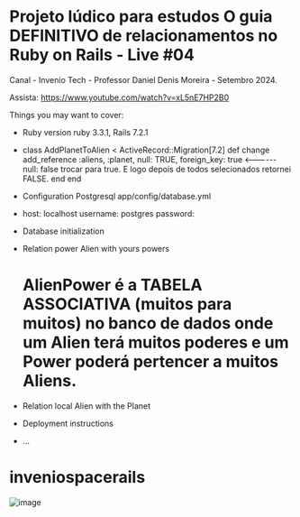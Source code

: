 # Projeto lúdico para estudos O guia DEFINITIVO de relacionamentos no Ruby on Rails - Live #04

Canal - Invenio Tech - Professor Daniel Denis Moreira - Setembro 2024.

Assista:  https://www.youtube.com/watch?v=xL5nE7HP2B0

Things you may want to cover:

* Ruby version ruby 3.3.1, Rails 7.2.1

* class AddPlanetToAlien < ActiveRecord::Migration[7.2]
  def change
    add_reference :aliens, :planet, null: TRUE, foreign_key: true   <------ null: false trocar para true. E logo depois de todos selecionados retornei FALSE.
  end
end

* Configuration Postgresql app/config/database.yml

* host: localhost username: postgres password:

* Database initialization

* Relation power Alien with yours powers

  # AlienPower é a TABELA ASSOCIATIVA (muitos para muitos) no banco de dados onde um Alien terá muitos poderes e um Power poderá pertencer a muitos Aliens. 

* Relation local Alien with the Planet

* Deployment instructions

* ...
# inveniospacerails

![image](https://github.com/user-attachments/assets/a2f4a755-e8c9-4d0e-823b-fbd2e841072e)

